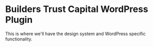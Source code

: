 # Builders Trust Capital WordPress Plugin

This is where we'll have the design system and WordPress specific functionality.